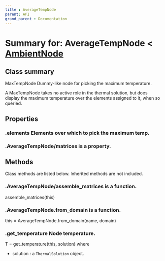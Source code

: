 ```yaml
---
title : AverageTempNode
parent: API
grand_parent : Documentation
---
```

# Summary for: **AverageTempNode**  < [AmbientNode](AmbientNode.html)

## Class summary

MaxTempNode Dummy-like node for picking the maximum temperature.

A MaxTempNode takes no active role in the thermal solution, but does
display the maximum temperature over the elements assigned to it,
when so queried.

## Properties

### .**elements** Elements over which to pick the maximum temp.

### .AverageTempNode/**matrices** is a property.


## Methods

Class methods are listed below. Inherited methods are not included.

### .AverageTempNode/**assemble_matrices** is a function.
assemble_matrices(this)

### .AverageTempNode.**from_domain** is a function.
this = AverageTempNode.from_domain(name, domain)

### .**get_temperature** Node temperature.

T = get_temperature(this, solution) where
* solution : a `ThermalSolution` object.


